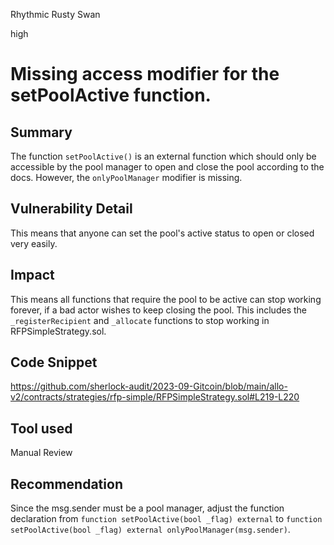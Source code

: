 Rhythmic Rusty Swan

high

# Missing access modifier for the setPoolActive function.
## Summary

The function ```setPoolActive()``` is an external function which should only be accessible by the pool manager to open and close the pool according to the docs. However, the ```onlyPoolManager``` modifier is missing.

## Vulnerability Detail
This means that anyone can set the pool's active status to open or closed very easily.

## Impact
This means all functions that require the pool to be active can stop working forever, if a bad actor wishes to keep closing the pool. This includes the ```_registerRecipient``` and ```_allocate``` functions to stop working in RFPSimpleStrategy.sol.

## Code Snippet

https://github.com/sherlock-audit/2023-09-Gitcoin/blob/main/allo-v2/contracts/strategies/rfp-simple/RFPSimpleStrategy.sol#L219-L220

## Tool used

Manual Review

## Recommendation

Since the msg.sender must be a pool manager, adjust the function declaration from ```function setPoolActive(bool _flag) external```
to ```function setPoolActive(bool _flag) external onlyPoolManager(msg.sender)```.
